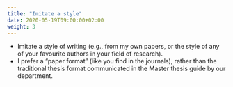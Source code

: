 ```yaml
---
title: "Imitate a style"
date: 2020-05-19T09:00:00+02:00
weight: 3
---
```


* Imitate a style of writing (e.g., from my own papers, or
the style of any of your favourite authors in your field
of research).
* I prefer a “paper format” (like you find in the journals), rather than
the traditional thesis format communicated in the Master thesis guide by our department.
